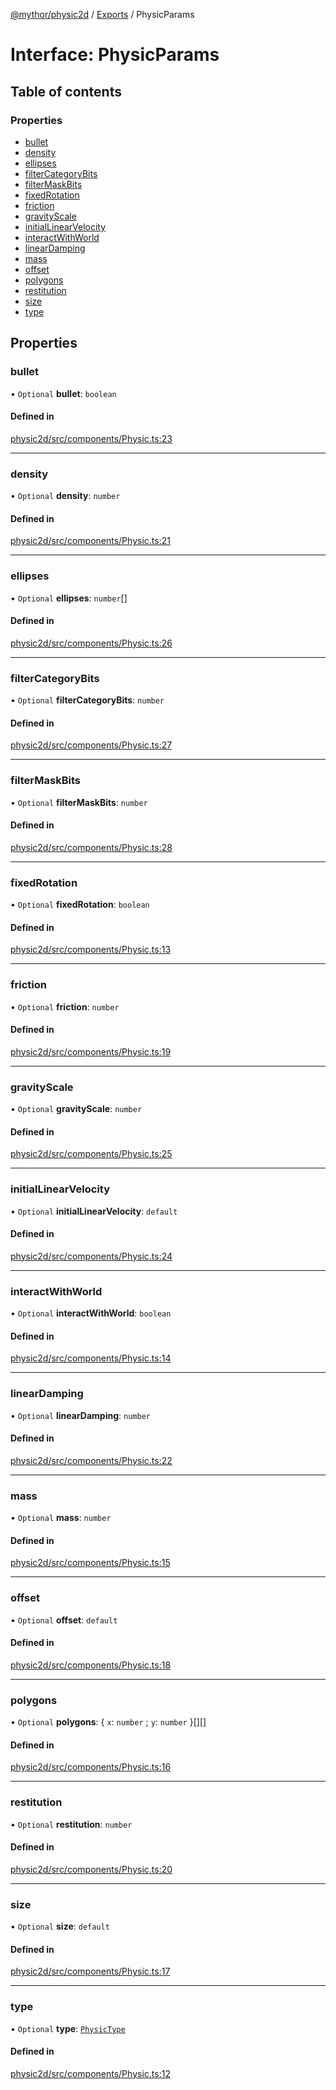 [@mythor/physic2d](../README.md) / [Exports](../modules.md) / PhysicParams

# Interface: PhysicParams

## Table of contents

### Properties

- [bullet](PhysicParams.md#bullet)
- [density](PhysicParams.md#density)
- [ellipses](PhysicParams.md#ellipses)
- [filterCategoryBits](PhysicParams.md#filtercategorybits)
- [filterMaskBits](PhysicParams.md#filtermaskbits)
- [fixedRotation](PhysicParams.md#fixedrotation)
- [friction](PhysicParams.md#friction)
- [gravityScale](PhysicParams.md#gravityscale)
- [initialLinearVelocity](PhysicParams.md#initiallinearvelocity)
- [interactWithWorld](PhysicParams.md#interactwithworld)
- [linearDamping](PhysicParams.md#lineardamping)
- [mass](PhysicParams.md#mass)
- [offset](PhysicParams.md#offset)
- [polygons](PhysicParams.md#polygons)
- [restitution](PhysicParams.md#restitution)
- [size](PhysicParams.md#size)
- [type](PhysicParams.md#type)

## Properties

### bullet

• `Optional` **bullet**: `boolean`

#### Defined in

[physic2d/src/components/Physic.ts:23](https://github.com/desaintvincent/mythor/blob/945b4e7/packages/physic2d/src/components/Physic.ts#L23)

___

### density

• `Optional` **density**: `number`

#### Defined in

[physic2d/src/components/Physic.ts:21](https://github.com/desaintvincent/mythor/blob/945b4e7/packages/physic2d/src/components/Physic.ts#L21)

___

### ellipses

• `Optional` **ellipses**: `number`[]

#### Defined in

[physic2d/src/components/Physic.ts:26](https://github.com/desaintvincent/mythor/blob/945b4e7/packages/physic2d/src/components/Physic.ts#L26)

___

### filterCategoryBits

• `Optional` **filterCategoryBits**: `number`

#### Defined in

[physic2d/src/components/Physic.ts:27](https://github.com/desaintvincent/mythor/blob/945b4e7/packages/physic2d/src/components/Physic.ts#L27)

___

### filterMaskBits

• `Optional` **filterMaskBits**: `number`

#### Defined in

[physic2d/src/components/Physic.ts:28](https://github.com/desaintvincent/mythor/blob/945b4e7/packages/physic2d/src/components/Physic.ts#L28)

___

### fixedRotation

• `Optional` **fixedRotation**: `boolean`

#### Defined in

[physic2d/src/components/Physic.ts:13](https://github.com/desaintvincent/mythor/blob/945b4e7/packages/physic2d/src/components/Physic.ts#L13)

___

### friction

• `Optional` **friction**: `number`

#### Defined in

[physic2d/src/components/Physic.ts:19](https://github.com/desaintvincent/mythor/blob/945b4e7/packages/physic2d/src/components/Physic.ts#L19)

___

### gravityScale

• `Optional` **gravityScale**: `number`

#### Defined in

[physic2d/src/components/Physic.ts:25](https://github.com/desaintvincent/mythor/blob/945b4e7/packages/physic2d/src/components/Physic.ts#L25)

___

### initialLinearVelocity

• `Optional` **initialLinearVelocity**: `default`

#### Defined in

[physic2d/src/components/Physic.ts:24](https://github.com/desaintvincent/mythor/blob/945b4e7/packages/physic2d/src/components/Physic.ts#L24)

___

### interactWithWorld

• `Optional` **interactWithWorld**: `boolean`

#### Defined in

[physic2d/src/components/Physic.ts:14](https://github.com/desaintvincent/mythor/blob/945b4e7/packages/physic2d/src/components/Physic.ts#L14)

___

### linearDamping

• `Optional` **linearDamping**: `number`

#### Defined in

[physic2d/src/components/Physic.ts:22](https://github.com/desaintvincent/mythor/blob/945b4e7/packages/physic2d/src/components/Physic.ts#L22)

___

### mass

• `Optional` **mass**: `number`

#### Defined in

[physic2d/src/components/Physic.ts:15](https://github.com/desaintvincent/mythor/blob/945b4e7/packages/physic2d/src/components/Physic.ts#L15)

___

### offset

• `Optional` **offset**: `default`

#### Defined in

[physic2d/src/components/Physic.ts:18](https://github.com/desaintvincent/mythor/blob/945b4e7/packages/physic2d/src/components/Physic.ts#L18)

___

### polygons

• `Optional` **polygons**: { `x`: `number` ; `y`: `number`  }[][]

#### Defined in

[physic2d/src/components/Physic.ts:16](https://github.com/desaintvincent/mythor/blob/945b4e7/packages/physic2d/src/components/Physic.ts#L16)

___

### restitution

• `Optional` **restitution**: `number`

#### Defined in

[physic2d/src/components/Physic.ts:20](https://github.com/desaintvincent/mythor/blob/945b4e7/packages/physic2d/src/components/Physic.ts#L20)

___

### size

• `Optional` **size**: `default`

#### Defined in

[physic2d/src/components/Physic.ts:17](https://github.com/desaintvincent/mythor/blob/945b4e7/packages/physic2d/src/components/Physic.ts#L17)

___

### type

• `Optional` **type**: [`PhysicType`](../enums/PhysicType.md)

#### Defined in

[physic2d/src/components/Physic.ts:12](https://github.com/desaintvincent/mythor/blob/945b4e7/packages/physic2d/src/components/Physic.ts#L12)
